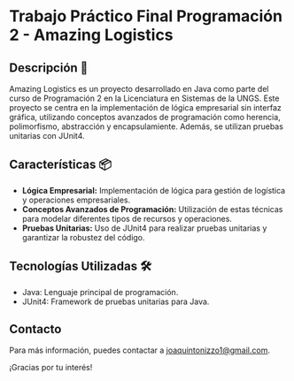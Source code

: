 # Trabajo Práctico Final Programación 2 - Amazing Logistics ​​

## Descripción ​​🚚​

Amazing Logistics es un proyecto desarrollado en Java como parte del curso de Programación 2 en la Licenciatura en Sistemas de la UNGS. Este proyecto se centra en la implementación de lógica empresarial sin interfaz gráfica, utilizando conceptos avanzados de programación como herencia, polimorfismo, abstracción y encapsulamiente. Además, se utilizan pruebas unitarias con JUnit4.

## Características 📦

- **Lógica Empresarial:** Implementación de lógica para gestión de logística y operaciones empresariales.
- **Conceptos Avanzados de Programación:** Utilización de estas técnicas para modelar diferentes tipos de recursos y operaciones.
- **Pruebas Unitarias:** Uso de JUnit4 para realizar pruebas unitarias y garantizar la robustez del código.

## Tecnologías Utilizadas 🛠️

- Java: Lenguaje principal de programación.
- JUnit4: Framework de pruebas unitarias para Java.

## Contacto

Para más información, puedes contactar a [joaquintonizzo1@gmail.com](mailto:joaquintonizzo1@gmail.com).

¡Gracias por tu interés!
